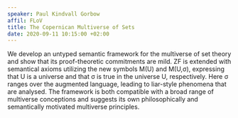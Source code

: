 ```yaml
---
speaker: Paul Kindvall Gorbow
affil: FLoV
title: The Copernican Multiverse of Sets
date: 2020-09-11 10:15:00 +02:00
---
```


We develop an untyped semantic framework for the multiverse of set theory and show that its proof-theoretic commitments are mild. ZF is extended with semantical axioms utilizing the new symbols M(U) and M(U,σ), expressing that U is a universe and that σ is true in the universe U, respectively. Here σ ranges over the augmented language, leading to liar-style phenomena that are analysed. The framework is both compatible with a broad range of multiverse conceptions and suggests its own philosophically and semantically motivated multiverse principles.
